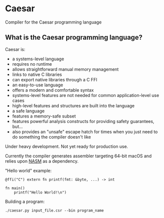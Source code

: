 # Caesar
Compiler for the Caesar programming language

## What is the Caesar programming language?
Caesar is:
- a systems-level language
 - requires no runtime
 - allows straightforward manual memory management
 - links to native C libraries
 - can export native libraries through a C FFI
- an easy-to-use language
 - offers a modern and comfortable syntax
 - systems-level features are not needed for common application-level use cases
 - high-level features and structures are built into the language
- a safe language
 - features a memory-safe subset
 - features powerful analysis constructs for providing safety guarantees, but...
 - also provides an "unsafe" escape hatch for times when you just need to do something the compiler doesn't like

Under heavy development. Not yet ready for production use.

Currently the compiler generates assembler targeting 64-bit 
macOS and relies upon [NASM](https://www.nasm.us/) as a dependency.

"Hello world" example:

	@ffi("C") extern fn printf(fmt: &byte, ...) -> int
	
	fn main()
	    printf("Hello World!\n")

Building a program:

	./caesar.py input_file.csr --bin program_name
